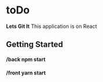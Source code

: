 # toDo

**Lets Git It** This application is on React

## Getting Started

#### /back npm start

#### /front yarn start
